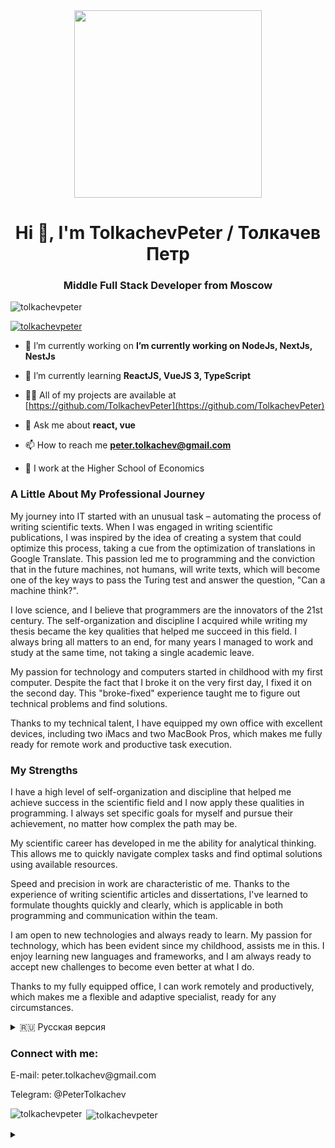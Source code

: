 <div align="center"><img src="https://media.giphy.com/media/eCqFYAVjjDksg/giphy.gif" width="300"></div>

<h1 align="center">Hi 👋, I'm TolkachevPeter / Толкачев Петр </h1>
<h3 align="center">Middle Full Stack Developer from Moscow</h3>

<p align="left"> <img src="https://komarev.com/ghpvc/?username=tolkachevpeter&label=Profile%20views&color=0e75b6&style=flat" alt="tolkachevpeter" /> </p>

<p align="left"> <a href="https://github.com/ryo-ma/github-profile-trophy"><img src="https://github-profile-trophy.vercel.app/?username=tolkachevpeter" alt="tolkachevpeter" /></a> </p>

- 🔭 I’m currently working on **I’m currently working on NodeJs, NextJs, NestJs**

- 🌱 I’m currently learning **ReactJS, VueJS 3, TypeScript**

- 👨‍💻 All of my projects are available at [https://github.com/TolkachevPeter](https://github.com/TolkachevPeter)

- 💬 Ask me about **react, vue**

- 📫 How to reach me **peter.tolkachev@gmail.com**

- 👯 I work at the Higher School of Economics


### A Little About My Professional Journey

My journey into IT started with an unusual task – automating the process of writing scientific texts. When I was engaged in writing scientific publications, I was inspired by the idea of creating a system that could optimize this process, taking a cue from the optimization of translations in Google Translate. This passion led me to programming and the conviction that in the future machines, not humans, will write texts, which will become one of the key ways to pass the Turing test and answer the question, "Can a machine think?".

I love science, and I believe that programmers are the innovators of the 21st century. The self-organization and discipline I acquired while writing my thesis became the key qualities that helped me succeed in this field. I always bring all matters to an end, for many years I managed to work and study at the same time, not taking a single academic leave.

My passion for technology and computers started in childhood with my first computer. Despite the fact that I broke it on the very first day, I fixed it on the second day. This "broke-fixed" experience taught me to figure out technical problems and find solutions.

Thanks to my technical talent, I have equipped my own office with excellent devices, including two iMacs and two MacBook Pros, which makes me fully ready for remote work and productive task execution.

### My Strengths

I have a high level of self-organization and discipline that helped me achieve success in the scientific field and I now apply these qualities in programming. I always set specific goals for myself and pursue their achievement, no matter how complex the path may be.

My scientific career has developed in me the ability for analytical thinking. This allows me to quickly navigate complex tasks and find optimal solutions using available resources.

Speed and precision in work are characteristic of me. Thanks to the experience of writing scientific articles and dissertations, I've learned to formulate thoughts quickly and clearly, which is applicable in both programming and communication within the team.

I am open to new technologies and always ready to learn. My passion for technology, which has been evident since my childhood, assists me in this. I enjoy learning new languages and frameworks, and I am always ready to accept new challenges to become even better at what I do.

Thanks to my fully equipped office, I can work remotely and productively, which makes me a flexible and adaptive specialist, ready for any circumstances.

<details>
<summary>🇷🇺 Русская версия</summary>

О себе:

Почему IT? Во время написания научных публикаций хотел оптимизировать написание текстов для получения грантов с помощью автоматического создания текстов, был вдохновлен оптимизацией переводов в Google Translate. Погружаясь в данную тематику, я и стал программистом, уверен, что в будущем тексты будут писать машины, а не люди, что станет одним из способов прохождения теста Тьюринга и ответ на вопрос: «Может ли машина мыслить?». Программисты – это новаторы XXI века, а мне хотелось бы заниматься наукой, а не ее историей, в будущем собираюсь переосмыслить вопрос Декарта через прохождение теста Тьюринга с помощью «машины».

Самоорганизованный — данное качество приобретается при написании диссертации: нужно самому придумать цель, разбить ее на задачи, начать выполнять;

Довожу все дела до конца — успевал работать и учиться одновременно, при этом ни разу не взял академический отпуск за много лет;

Целеустремленный — не хотел идти в армию, поэтому поставил перед собой цель закончить бакалавриат, магистратуру, аспирантуру. Цель выполнена;

Люблю совершенствоваться — следствие образования;
Хорошо и быстро печатаю тексты — долгое время писал много писем по работе, научные публикации;

Обожаю технологии и компьютеры — еще в детстве у меня появился первый компьютер. В первый день я его сломал, во второй день починил. Виндовса 95 у меня более нет, но вот к процессу "сломал-починил" он меня подготовил. Вся научная деятельность происходит с помощью технологий: иностранную научную литературу невозможно получить в МГУ — она дорого стоит, поэтому приходится использовать "обходные" способы получения информации, что требует хорошей сноровки обходить платные подписки и умения правильно гуглить;

Имею отличные два iMac’a, два macbook’a pro и собственный офис — рабочее место обустроено, полностью готов к удаленной работе.

</details>

<h3 align="left">Connect with me:</h3>
<p align="left">
E-mail: peter.tolkachev@gmail.com  

Telegram: @PeterTolkachev

</p>

<p><img align="left" src="https://github-readme-stats.vercel.app/api/top-langs?username=tolkachevpeter&show_icons=true&locale=en&layout=compact" alt="tolkachevpeter" /></p>

<p>&nbsp;<img align="center" src="https://github-readme-stats.vercel.app/api?username=tolkachevpeter&show_icons=true&locale=en" alt="tolkachevpeter" /></p>


<details>
<summary>&nbsp;</summary>

```html
<head>
    <meta charset="UTF-8">
    <meta name="viewport" content="width=device-width, initial-scale=1.0">
    
    <!-- Мета-тэги для SEO -->
    <title>Толкачев Петр - Fullstack Developer</title>
    <meta name="description" content="Официальный сайт Толкачева Петра, профессионального Fullstack Developer.">
    <meta name="keywords" content="Толкачев Петр, TolkachevPeter, Fullstack Developer, разработчик, JavaScript, TypeScript, ВШЭ, МГУ, HSE, MSU, Vue, React, DevOps, Docker, NodeJs, Express, работа">
    <meta name="robots" content="index, follow">
    <meta property="og:title" content="Толкачев Петр - Fullstack Developer">
    <meta property="og:description" content="Официальный сайт Толкачева Петра, профессионального Fullstack Developer.">

    
    <!-- Также можно использовать Schema.org markup для дополнительной индексации -->
    <script type="application/ld+json">
    {
        "@context": "https://schema.org/",
        "@type": "Person",
        "name": "Толкачев Петр",
        "alternateName": "TolkachevPeter",
        "jobTitle": "Fullstack Developer"
    }
    </script>
</head>

```
</details>
